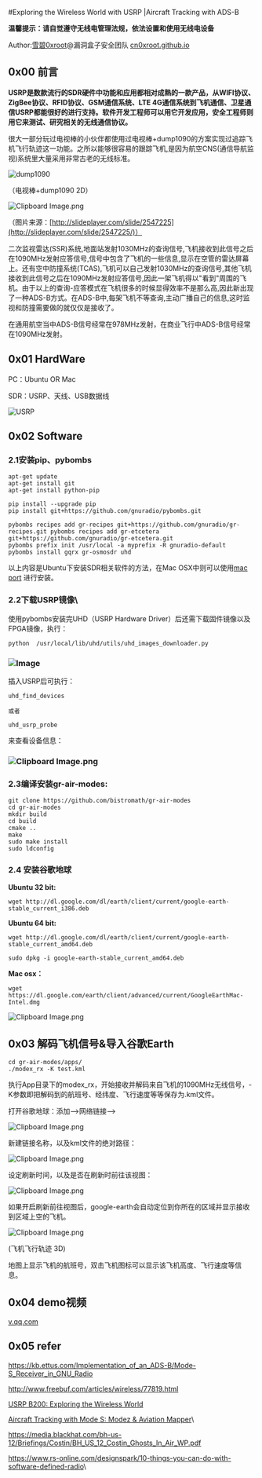 #Exploring the Wireless World with USRP |Aircraft Tracking with ADS-B

**温馨提示：请自觉遵守无线电管理法规，依法设置和使用无线电设备**

Author:[雪碧0xroot](http://www.spriteking.com)@漏洞盒子安全团队 </span>[cn0xroot.github.io](http://www.0xroot.cn)

0x00 前言
---------

**USRP是数款流行的SDR硬件中功能和应用都相对成熟的一款产品，从WIFI协议、ZigBee协议、RFID协议、GSM通信系统、LTE
4G通信系统到飞机通信、卫星通信USRP都能很好的进行支持。软件开发工程师可以用它开发应用，安全工程师则用它来测试、研究相关的无线通信协议。**

很大一部分玩过电视棒的小伙伴都使用过电视棒+dump1090的方案实现过追踪飞机飞行轨迹这一功能。之所以能够很容易的跟踪飞机,是因为航空CNS(通信导航监视)系统里大量采用非常古老的无线标准。

![dump1090](http://image.3001.net/images/20161115/1479189205495.png!small)

（电视棒+dump1090 2D）

![Clipboard
Image.png](http://image.3001.net/images/20161115/14791886547297.png!small)

（图片来源：[http://slideplayer.com/slide/2547225](http://slideplayer.com/slide/2547225/)）

二次监视雷达(SSR)系统,地面站发射1030MHz的查询信号,飞机接收到此信号之后在1090MHz发射应答信号,信号中包含了飞机的一些信息,显示在空管的雷达屏幕上。还有空中防撞系统(TCAS),飞机可以自己发射1030MHz的查询信号,其他飞机接收到此信号之后在1090MHz发射应答信号,因此一架飞机得以"看到"周围的飞机。由于以上的查询-应答模式在飞机很多的时候显得效率不是那么高,因此新出现了一种ADS-B方式。在ADS-B中,每架飞机不等查询,主动广播自己的信息,这时监视和防撞需要做的就仅仅是接收了。

在通用航空当中ADS-B信号经常在978MHz发射，在商业飞行中ADS-B信号经常在1090MHz发射。

0x01 HardWare
-------------

PC：Ubuntu OR Mac

SDR：USRP、天线、USB数据线

![USRP](http://image.3001.net/2016/11/bd0dd8ac5f1e795033649a42110072e6.jpeg)

0x02 Software
-------------

### 2.1安装pip、pybombs

    apt-get update
    apt-get install git
    apt-get install python-pip

    pip install --upgrade pip
    pip install git+https://github.com/gnuradio/pybombs.git

    pybombs recipes add gr-recipes git+https://github.com/gnuradio/gr-recipes.git pybombs recipes add gr-etcetera git+https://github.com/gnuradio/gr-etcetera.git
    pybombs prefix init /usr/local -a myprefix -R gnuradio-default
    pybombs install gqrx gr-osmosdr uhd

以上内容是Ubuntu下安装SDR相关软件的方法，在Mac OSX中则可以使用[mac
port](https://www.macports.org/install.php) 进行安装。

### 2.2下载USRP镜像\

使用pybombs安装完UHD（USRP Hardware
Driver）后还需下载固件镜像以及FPGA镜像，执行：

    python  /usr/local/lib/uhd/utils/uhd_images_downloader.py

### ![Image](http://image.3001.net/images/20161114/1479113902337.png!small)
插入USRP后可执行：

    uhd_find_devices

    或者

    uhd_usrp_probe

来查看设备信息：

### ![Clipboard Image.png](http://image.3001.net/images/20161115/14791897937569.png!small)
### 2.3编译安装gr-air-modes:

    git clone https://github.com/bistromath/gr-air-modes
    cd gr-air-modes
    mkdir build
    cd build
    cmake ..
    make
    sudo make install
    sudo ldconfig

### 2.4 安装谷歌地球

**Ubuntu 32 bit:**

    wget http://dl.google.com/dl/earth/client/current/google-earth-stable_current_i386.deb

**Ubuntu 64 bit:**

    wget http://dl.google.com/dl/earth/client/current/google-earth-stable_current_amd64.deb

    sudo dpkg -i google-earth-stable_current_amd64.deb

**Mac osx：**

    wget https://dl.google.com/earth/client/advanced/current/GoogleEarthMac-Intel.dmg

![Clipboard
Image.png](http://image.3001.net/images/20161115/14791890906731.png!small)

0x03 解码飞机信号&导入谷歌Earth
-------------------------------

    cd gr-air-modes/apps/
    ./modex_rx -K test.kml 

执行App目录下的modex\_rx，开始接收并解码来自飞机的1090MHz无线信号，-K参数即把解码到的航班号、经纬度、飞行速度等等保存为.kml文件。

打开谷歌地球：添加--&gt;网络链接--&gt;

![Clipboard
Image.png](http://image.3001.net/images/20161115/14791907352309.png!small)

新建链接名称，以及kml文件的绝对路径：

![Clipboard
Image.png](http://image.3001.net/images/20161115/14791908433470.png!small)

设定刷新时间，以及是否在刷新时前往该视图：

![Clipboard
Image.png](http://image.3001.net/images/20161115/14791909528504.png!small)

如果开启刷新前往视图后，google-earth会自动定位到你所在的区域并显示接收到区域上空的飞机。

![Clipboard
Image.png](http://image.3001.net/images/20161115/14791912477419.png!small)

(飞机飞行轨迹 3D)

地图上显示飞机的航班号，双击飞机图标可以显示该飞机高度、飞行速度等信息。 

0x04 demo视频
-------------
[v.qq.com](https://v.qq.com/x/page/e0346ll12xf.html)


0x05 refer
----------

<https://kb.ettus.com/Implementation_of_an_ADS-B/Mode-S_Receiver_in_GNU_Radio>

<http://www.freebuf.com/articles/wireless/77819.html>

[USRP B200: Exploring the Wireless
World](https://www.ettus.com/product/details/UB200-KIT)

[Aircraft Tracking with Mode S: Modez & Aviation
Mapper](http://spench.net/drupal/research/mode-s)\

<https://media.blackhat.com/bh-us-12/Briefings/Costin/BH_US_12_Costin_Ghosts_In_Air_WP.pdf>

<https://www.rs-online.com/designspark/10-things-you-can-do-with-software-defined-radio>\

